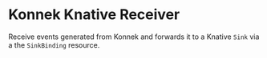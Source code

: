 # Konnek Knative Receiver
Receive events generated from Konnek and forwards it to a Knative `Sink` via a the `SinkBinding` resource.